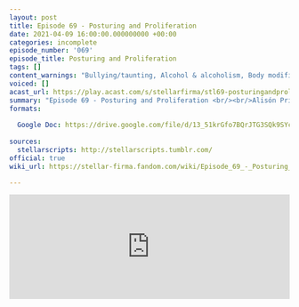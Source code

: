 ```yaml
---
layout: post
title: Episode 69 - Posturing and Proliferation
date: 2021-04-09 16:00:00.000000000 +00:00
categories: incomplete
episode_number: '069'
episode_title: Posturing and Proliferation
tags: []
content_warnings: "Bullying/taunting, Alcohol & alcoholism, Body modification, Threats of violence, Panicking, Discussion of: decapitation & dismemberment, depression, Mentions of: food, body horror, fire, war, guns, blood, self-injury, SFX: gagging, water sounds, fire"
voiced: []
acast_url: https://play.acast.com/s/stellarfirma/stl69-posturingandproliferation
summary: "Episode 69 - Posturing and Proliferation <br/><br/>Alisón Prince-Bruleé of the Intergalactic Coalition of Toaster Repair Excellence Acknowledgement Board is receiving a huge number of submissions, due to the ambiguous classification of what is and is not a toaster. They need help either with narrowing the definition or with improving the systems that deal with the submissions. <br/><br/>Management Consultants’ advice: tumble your head, drawings of toasters, cut off your won arm, hidden threats, toaster disarmament, mutually assured confusion."
formats:
  
  Google Doc: https://drive.google.com/file/d/13_51krGfo7BQrJTG3SQk9SYcJVDvbBZn/view
  
sources:
  stellarscripts: http://stellarscripts.tumblr.com/
official: true
wiki_url: https://stellar-firma.fandom.com/wiki/Episode_69_-_Posturing_and_Proliferation

---
```


<iframe title="Embed Player" width="100%" height="188px" src="https://embed.acast.com/9b621e90-6416-4c18-8fa7-f032c46c6f74/a556dcd2-e3ba-4a76-8ef3-f70616520522" scrolling="no" frameBorder="0" style="border:none;overflow:hidden;"></iframe>
